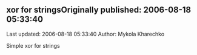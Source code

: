 ## xor for stringsOriginally published: 2006-08-18 05:33:40 
Last updated: 2006-08-18 05:33:40 
Author: Mykola Kharechko 
 
Simple xor for strings